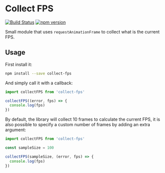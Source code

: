 # Collect FPS

[![Build Status](https://travis-ci.org/pirelenito/collect-fps.svg)](https://travis-ci.org/pirelenito/collect-fps)
[![npm version](https://badge.fury.io/js/collect-fps.svg)](https://badge.fury.io/js/collect-fps)

Small module that uses `requestAnimationFrame` to collect what is the current FPS.

## Usage

First install it:

```bash
npm install --save collect-fps
```

And simply call it with a callback:

```javascript
import collectFPS from 'collect-fps'

collectFPS((error, fps) => {
  console.log(fps)
})
```

By default, the library will collect 10 frames to calculate the current FPS, it is also possible to specify a custom number of frames by adding an extra argument:

```javascript
import collectFPS from 'collect-fps'

const sampleSize = 100

collectFPS(sampleSize, (error, fps) => {
  console.log(fps)
})
```
